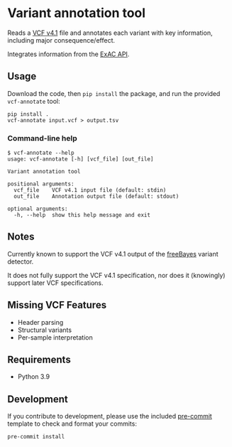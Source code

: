 # Variant annotation tool

Reads a [VCF v4.1](https://samtools.github.io/hts-specs/VCFv4.1.pdf) file and annotates each variant with key information, including major consequence/effect.

Integrates information from the [ExAC API](http://exac.hms.harvard.edu).

## Usage

Download the code, then `pip install` the package, and run the provided `vcf-annotate` tool:

    pip install .
    vcf-annotate input.vcf > output.tsv 

### Command-line help

```
$ vcf-annotate --help
usage: vcf-annotate [-h] [vcf_file] [out_file]

Variant annotation tool

positional arguments:
  vcf_file    VCF v4.1 input file (default: stdin)
  out_file    Annotation output file (default: stdout)

optional arguments:
  -h, --help  show this help message and exit
```

## Notes

Currently known to support the VCF v4.1 output of the [freeBayes](https://github.com/freebayes/freebayes) variant detector.

It does not fully support the VCF v4.1 specification, nor does it (knowingly) support later VCF specifications.



## Missing VCF Features

* Header parsing
* Structural variants
* Per-sample interpretation

## Requirements

* Python 3.9

## Development

If you contribute to development, please use the included [pre-commit](https://pre-commit.com/) template to check and format your commits:

```
pre-commit install
```